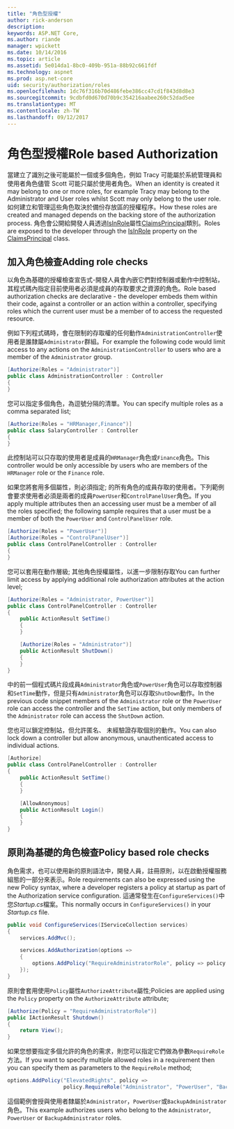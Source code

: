 ```yaml
---
title: "角色型授權"
author: rick-anderson
description: 
keywords: ASP.NET Core,
ms.author: riande
manager: wpickett
ms.date: 10/14/2016
ms.topic: article
ms.assetid: 5e014da1-8bc0-409b-951a-88b92c661fdf
ms.technology: aspnet
ms.prod: asp.net-core
uid: security/authorization/roles
ms.openlocfilehash: 1dc76f316b70d486febe386cc47cd1f843d8d8e3
ms.sourcegitcommit: 9cdbfd0d670d70b9c354216aabee260c52dad5ee
ms.translationtype: MT
ms.contentlocale: zh-TW
ms.lasthandoff: 09/12/2017
---
```

# <a name="role-based-authorization"></a><span data-ttu-id="59723-103">角色型授權</span><span class="sxs-lookup"><span data-stu-id="59723-103">Role based Authorization</span></span>

<a name=security-authorization-role-based></a>

<span data-ttu-id="59723-104">當建立了識別之後可能屬於一個或多個角色，例如 Tracy 可能屬於系統管理員和使用者角色儘管 Scott 可能只屬於使用者角色。</span><span class="sxs-lookup"><span data-stu-id="59723-104">When an identity is created it may belong to one or more roles, for example Tracy may belong to the Administrator and User roles whilst Scott may only belong to the user role.</span></span> <span data-ttu-id="59723-105">如何建立和管理這些角色取決於備份存放區的授權程序。</span><span class="sxs-lookup"><span data-stu-id="59723-105">How these roles are created and managed depends on the backing store of the authorization process.</span></span> <span data-ttu-id="59723-106">角色會公開給開發人員透過[IsInRole](https://docs.microsoft.com/dotnet/api/system.security.principal.genericprincipal.isinrole)屬性[ClaimsPrincipal](https://docs.microsoft.com/dotnet/api/system.security.claims.claimsprincipal)類別。</span><span class="sxs-lookup"><span data-stu-id="59723-106">Roles are exposed to the developer through the [IsInRole](https://docs.microsoft.com/dotnet/api/system.security.principal.genericprincipal.isinrole) property on the [ClaimsPrincipal](https://docs.microsoft.com/dotnet/api/system.security.claims.claimsprincipal) class.</span></span>

## <a name="adding-role-checks"></a><span data-ttu-id="59723-107">加入角色檢查</span><span class="sxs-lookup"><span data-stu-id="59723-107">Adding role checks</span></span>

<span data-ttu-id="59723-108">以角色為基礎的授權檢查宣告式-開發人員會內嵌它們對控制器或動作中控制站，其程式碼內指定目前使用者必須是成員的存取要求之資源的角色。</span><span class="sxs-lookup"><span data-stu-id="59723-108">Role based authorization checks are declarative - the developer embeds them within their code, against a controller or an action within a controller, specifying roles which the current user must be a member of to access the requested resource.</span></span>

<span data-ttu-id="59723-109">例如下列程式碼時，會在限制的存取權的任何動作`AdministrationController`使用者是誰隸屬`Administrator`群組。</span><span class="sxs-lookup"><span data-stu-id="59723-109">For example the following code would limit access to any actions on the `AdministrationController` to users who are a member of the `Administrator` group.</span></span>

```csharp
[Authorize(Roles = "Administrator")]
public class AdministrationController : Controller
{
}
```

<span data-ttu-id="59723-110">您可以指定多個角色，為逗號分隔的清單。</span><span class="sxs-lookup"><span data-stu-id="59723-110">You can specify multiple roles as a comma separated list;</span></span>

```csharp
[Authorize(Roles = "HRManager,Finance")]
public class SalaryController : Controller
{
}
```

<span data-ttu-id="59723-111">此控制站可以只存取的使用者是成員的`HRManager`角色或`Finance`角色。</span><span class="sxs-lookup"><span data-stu-id="59723-111">This controller would be only accessible by users who are members of the `HRManager` role or the `Finance` role.</span></span>

<span data-ttu-id="59723-112">如果您將套用多個屬性，則必須指定; 的所有角色的成員存取的使用者。下列範例會要求使用者必須是兩者的成員`PowerUser`和`ControlPanelUser`角色。</span><span class="sxs-lookup"><span data-stu-id="59723-112">If you apply multiple attributes then an accessing user must be a member of all the roles specified; the following sample requires that a user must be a member of both the `PowerUser` and `ControlPanelUser` role.</span></span>

```csharp
[Authorize(Roles = "PowerUser")]
[Authorize(Roles = "ControlPanelUser")]
public class ControlPanelController : Controller
{
}
```

<span data-ttu-id="59723-113">您可以套用在動作層級; 其他角色授權屬性，以進一步限制存取</span><span class="sxs-lookup"><span data-stu-id="59723-113">You can further limit access by applying additional role authorization attributes at the action level;</span></span>

```csharp
[Authorize(Roles = "Administrator, PowerUser")]
public class ControlPanelController : Controller
{
    public ActionResult SetTime()
    {
    }

    [Authorize(Roles = "Administrator")]
    public ActionResult ShutDown()
    {
    }
}
```

<span data-ttu-id="59723-114">中的前一個程式碼片段成員`Administrator`角色或`PowerUser`角色可以存取控制器和`SetTime`動作，但是只有`Administrator`角色可以存取`ShutDown`動作。</span><span class="sxs-lookup"><span data-stu-id="59723-114">In the previous code snippet members of the `Administrator` role or the `PowerUser` role can access the controller and the `SetTime` action, but only members of the `Administrator` role can access the `ShutDown` action.</span></span>

<span data-ttu-id="59723-115">您也可以鎖定控制站，但允許匿名、 未經驗證存取個別的動作。</span><span class="sxs-lookup"><span data-stu-id="59723-115">You can also lock down a controller but allow anonymous, unauthenticated access to individual actions.</span></span>

```csharp
[Authorize]
public class ControlPanelController : Controller
{
    public ActionResult SetTime()
    {
    }

    [AllowAnonymous]
    public ActionResult Login()
    {
    }
}
```

<a name=security-authorization-role-policy></a>

## <a name="policy-based-role-checks"></a><span data-ttu-id="59723-116">原則為基礎的角色檢查</span><span class="sxs-lookup"><span data-stu-id="59723-116">Policy based role checks</span></span>

<span data-ttu-id="59723-117">角色需求，也可以使用新的原則語法中，開發人員，註冊原則，以在啟動授權服務組態的一部分來表示。</span><span class="sxs-lookup"><span data-stu-id="59723-117">Role requirements can also be expressed using the new Policy syntax, where a developer registers a policy at startup as part of the Authorization service configuration.</span></span> <span data-ttu-id="59723-118">這通常發生在`ConfigureServices()`中您*Startup.cs*檔案。</span><span class="sxs-lookup"><span data-stu-id="59723-118">This normally occurs in `ConfigureServices()` in your *Startup.cs* file.</span></span>

```csharp
public void ConfigureServices(IServiceCollection services)
{
    services.AddMvc();

    services.AddAuthorization(options =>
    {
        options.AddPolicy("RequireAdministratorRole", policy => policy.RequireRole("Administrator"));
    });
}
```

<span data-ttu-id="59723-119">原則會套用使用`Policy`屬性`AuthorizeAttribute`屬性;</span><span class="sxs-lookup"><span data-stu-id="59723-119">Policies are applied using the `Policy` property on the `AuthorizeAttribute` attribute;</span></span>

```csharp
[Authorize(Policy = "RequireAdministratorRole")]
public IActionResult Shutdown()
{
    return View();
}
```

<span data-ttu-id="59723-120">如果您想要指定多個允許的角色的需求，則您可以指定它們做為參數`RequireRole`方法。</span><span class="sxs-lookup"><span data-stu-id="59723-120">If you want to specify multiple allowed roles in a requirement then you can specify them as parameters to the `RequireRole` method;</span></span>

```csharp
options.AddPolicy("ElevatedRights", policy =>
                  policy.RequireRole("Administrator", "PowerUser", "BackupAdministrator"));
```

<span data-ttu-id="59723-121">這個範例會授與使用者隸屬於`Administrator`，`PowerUser`或`BackupAdministrator`角色。</span><span class="sxs-lookup"><span data-stu-id="59723-121">This example authorizes users who belong to the `Administrator`, `PowerUser` or `BackupAdministrator` roles.</span></span>
